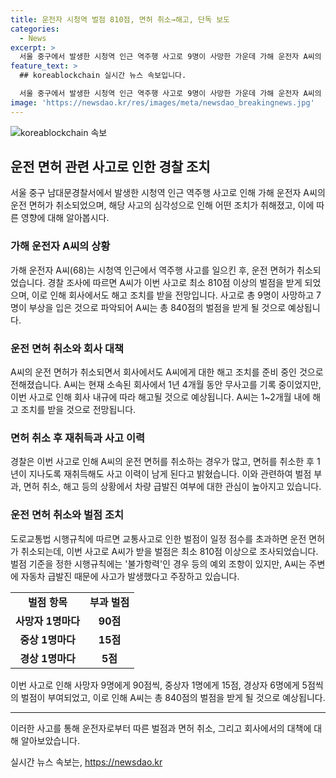 ```yaml
---
title: 운전자 시청역 벌점 810점, 면허 취소→해고, 단독 보도
categories:
  - News
excerpt: >
  서울 중구에서 발생한 시청역 인근 역주행 사고로 9명이 사망한 가운데 가해 운전자 A씨의 면허가 취소되고 회사에서 해고될 전망이다. A씨는 최소 810점 이상의 벌점을 받게 되며, 이에 따라 면허 재취득 후에도 사고 이력이 남을 것으로 보인다. 또한, A씨가 주장하는 자동차 급발진 여부에 대한 관심도 증가하고 있다. A씨는 경찰에 의해 업무상과실치사상 혐의로 입건되었으며, 면허 취소 후 1~2개월 내에 회사로부터 해고 통지를 받을 것으로 전망된다.
feature_text: >
  ## koreablockchain 실시간 뉴스 속보입니다.

  서울 중구에서 발생한 시청역 인근 역주행 사고로 9명이 사망한 가운데 가해 운전자 A씨의 면허가 취소되고 회사에서 해고될 전망이다. A씨는 최소 810점 이상의 벌점을 받게 되며, 이에 따라 면허 재취득 후에도 사고 이력이 남을 것으로 보인다. 또한, A씨가 주장하는 자동차 급발진 여부에 대한 관심도 증가하고 있다. A씨는 경찰에 의해 업무상과실치사상 혐의로 입건되었으며, 면허 취소 후 1~2개월 내에 회사로부터 해고 통지를 받을 것으로 전망된다.
image: 'https://newsdao.kr/res/images/meta/newsdao_breakingnews.jpg'
---
```


<p><img src="https://newsdao.kr/res/images/meta/newsdao_breakingnews.jpg" alt="koreablockchain 속보" /></p>

<h2 data-ke-size="size26">운전 면허 관련 사고로 인한 경찰 조치</h2>

<p data-ke-size="size16">서울 중구 남대문경찰서에서 발생한 시청역 인근 역주행 사고로 인해 가해 운전자 A씨의 운전 면허가 취소되었으며, 해당 사고의 심각성으로 인해 어떤 조치가 취해졌고, 이에 따른 영향에 대해 알아봅시다.</p>

<h3>가해 운전자 A씨의 상황</h3>

<p data-ke-size="size16">가해 운전자 A씨(68)는 시청역 인근에서 역주행 사고를 일으킨 후, 운전 면허가 취소되었습니다. 경찰 조사에 따르면 A씨가 이번 사고로 최소 810점 이상의 벌점을 받게 되었으며, 이로 인해 회사에서도 해고 조치를 받을 전망입니다. 사고로 총 9명이 사망하고 7명이 부상을 입은 것으로 파악되어 A씨는 총 840점의 벌점을 받게 될 것으로 예상됩니다.</p>

<h3>운전 면허 취소와 회사 대책</h3>

<p data-ke-size="size16">A씨의 운전 면허가 취소되면서 회사에서도 A씨에게 대한 해고 조치를 준비 중인 것으로 전해졌습니다. A씨는 현재 소속된 회사에서 1년 4개월 동안 무사고를 기록 중이었지만, 이번 사고로 인해 회사 내규에 따라 해고될 것으로 예상됩니다. A씨는 1~2개월 내에 해고 조치를 받을 것으로 전망됩니다.</p>

<h3>면허 취소 후 재취득과 사고 이력</h3>

<p data-ke-size="size16">경찰은 이번 사고로 인해 A씨의 운전 면허를 취소하는 경우가 많고, 면허를 취소한 후 1년이 지나도록 재취득해도 사고 이력이 남게 된다고 밝혔습니다. 이와 관련하여 벌점 부과, 면허 취소, 해고 등의 상황에서 차량 급발진 여부에 대한 관심이 높아지고 있습니다.</p>

<h3>운전 면허 취소와 벌점 조치</h3>

<p data-ke-size="size16">도로교통법 시행규칙에 따르면 교통사고로 인한 벌점이 일정 점수를 초과하면 운전 면허가 취소되는데, 이번 사고로 A씨가 받을 벌점은 최소 810점 이상으로 조사되었습니다. 벌점 기준을 정한 시행규칙에는 '불가항력'인 경우 등의 예외 조항이 있지만, A씨는 주변에 자동차 급발진 때문에 사고가 발생했다고 주장하고 있습니다.</p>

<table>
    <tr>
        <td style="text-align: center; height: 17px;"><b>벌점 항목</b></td>
        <td style="text-align: center; height: 17px;"><b>부과 벌점</b></td>
    </tr>
    <tr>
        <td style="text-align: center; height: 17px;"><b>사망자 1명마다</b></td>
        <td style="text-align: center; height: 17px;"><b>90점</b></td>
    </tr>
    <tr>
        <td style="text-align: center; height: 17px;"><b>중상 1명마다</b></td>
        <td style="text-align: center; height: 17px;"><b>15점</b></td>
    </tr>
    <tr>
        <td style="text-align: center; height: 17px;"><b>경상 1명마다</b></td>
        <td style="text-align: center; height: 17px;"><b>5점</b></td>
    </tr>
</table>

<p data-ke-size="size16">이번 사고로 인해 사망자 9명에게 90점씩, 중상자 1명에게 15점, 경상자 6명에게 5점씩의 벌점이 부여되었고, 이로 인해 A씨는 총 840점의 벌점을 받게 될 것으로 예상됩니다.</p>

<hr>

<p data-ke-size="size16">이러한 사고를 통해 운전자로부터 따른 벌점과 면허 취소, 그리고 회사에서의 대책에 대해 알아보았습니다.</p>
실시간 뉴스 속보는, <a href="https://newsdao.kr" rel="dofollow">https://newsdao.kr</a>


